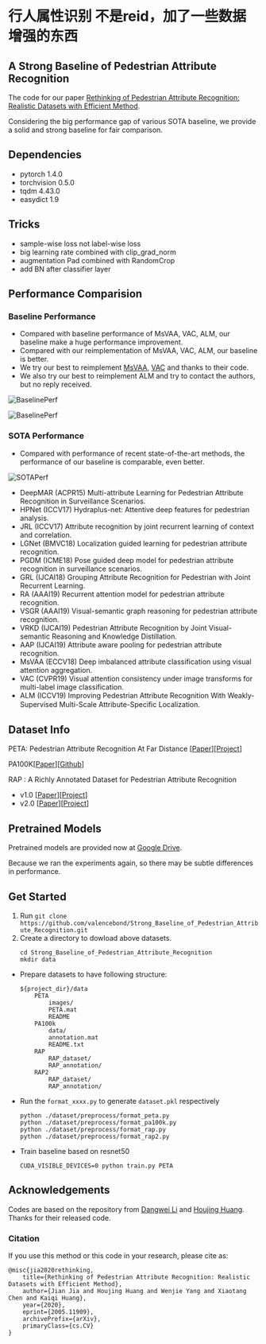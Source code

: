 # 行人属性识别 不是reid，加了一些数据增强的东西

## A Strong Baseline of Pedestrian Attribute Recognition

The code for our paper [Rethinking of Pedestrian Attribute Recognition: Realistic Datasets with Efficient Method](https://arxiv.org/abs/2005.11909).


Considering the big performance gap of various SOTA baseline, we provide a solid and strong baseline for fair comparison.



## Dependencies

- pytorch 1.4.0
- torchvision 0.5.0
- tqdm 4.43.0
- easydict 1.9


## Tricks
- sample-wise loss not label-wise loss
- big learning rate combined with clip_grad_norm
- augmentation Pad combined with RandomCrop
- add BN after classifier layer


## Performance Comparision

### Baseline Performance

- Compared with baseline performance of MsVAA, VAC, ALM, our baseline make a huge performance improvement.
- Compared with our reimplementation of MsVAA, VAC, ALM, our baseline is better.
- We try our best to reimplement [MsVAA](https://github.com/cvcode18/imbalanced_learning), [VAC](https://github.com/hguosc/visual_attention_consistency) and thanks to their code.
- We also try our best to reimplement ALM and try to contact the authors, but no reply received.

![BaselinePerf](https://github.com/valencebond/Strong_Baseline_of_Pedestrian_Attribute_Recognition/blob/master/imgs/baseline.png)


![BaselinePerf](https://github.com/valencebond/Strong_Baseline_of_Pedestrian_Attribute_Recognition/blob/master/imgs/baseline_rap2.png)


### SOTA Performance

- Compared with performance of recent state-of-the-art methods, the performance of our baseline is comparable, even better.

![SOTAPerf](https://github.com/valencebond/Strong_Baseline_of_Pedestrian_Attribute_Recognition/blob/master/imgs/SOTA.png)


- DeepMAR (ACPR15) Multi-attribute Learning for Pedestrian Attribute Recognition in Surveillance Scenarios.
- HPNet (ICCV17) Hydraplus-net: Attentive deep features for pedestrian analysis.
- JRL (ICCV17) Attribute recognition by joint recurrent learning of context and correlation.
- LGNet (BMVC18) Localization guided learning for pedestrian attribute recognition.
- PGDM (ICME18) Pose guided deep model for pedestrian attribute recognition in surveillance scenarios.
- GRL (IJCAI18) Grouping Attribute Recognition for Pedestrian with Joint Recurrent Learning.
- RA (AAAI19) Recurrent attention model for pedestrian attribute recognition.
- VSGR (AAAI19) Visual-semantic graph reasoning for pedestrian attribute recognition.
- VRKD (IJCAI19) Pedestrian Attribute Recognition by Joint Visual-semantic Reasoning and Knowledge Distillation.
- AAP (IJCAI19) Attribute aware pooling for pedestrian attribute recognition.
- MsVAA (ECCV18) Deep imbalanced attribute classification using visual attention aggregation.
- VAC (CVPR19) Visual attention consistency under image transforms for multi-label image classification.
- ALM (ICCV19) Improving Pedestrian Attribute Recognition With Weakly-Supervised Multi-Scale Attribute-Speciﬁc Localization.


## Dataset Info
PETA: Pedestrian Attribute Recognition At Far Distance [[Paper](http://mmlab.ie.cuhk.edu.hk/projects/PETA_files/Pedestrian%20Attribute%20Recognition%20At%20Far%20Distance.pdf)][[Project](http://mmlab.ie.cuhk.edu.hk/projects/PETA.html)]

PA100K[[Paper](http://openaccess.thecvf.com/content_ICCV_2017/papers/Liu_HydraPlus-Net_Attentive_Deep_ICCV_2017_paper.pdf)][[Github](https://github.com/xh-liu/HydraPlus-Net)]

RAP : A Richly Annotated Dataset for Pedestrian Attribute Recognition 
- v1.0 [[Paper](https://arxiv.org/pdf/1603.07054v3.pdf)][[Project](http://www.rapdataset.com/)]
- v2.0 [[Paper](https://ieeexplore.ieee.org/abstract/document/8510891)][[Project](http://www.rapdataset.com/)]


## Pretrained Models

Pretrained models are provided now at [Google Drive](https://drive.google.com/drive/folders/1t2SG7-jAalF8gx3uvApA6hUzVh_lR-y0?usp=sharing).

Because we ran the experiments again, so there may be subtle differences in performance.

## Get Started
1. Run `git clone https://github.com/valencebond/Strong_Baseline_of_Pedestrian_Attribute_Recognition.git`
2. Create a directory to dowload above datasets. 
    ```
    cd Strong_Baseline_of_Pedestrian_Attribute_Recognition
    mkdir data

    ```
- Prepare datasets to have following structure:
    ```
    ${project_dir}/data
        PETA
            images/
            PETA.mat
            README
        PA100k
            data/
            annotation.mat
            README.txt
        RAP
            RAP_dataset/
            RAP_annotation/
        RAP2
            RAP_dataset/
            RAP_annotation/
    ```
- Run the `format_xxxx.py` to generate `dataset.pkl` respectively
    ```
    python ./dataset/preprocess/format_peta.py
    python ./dataset/preprocess/format_pa100k.py
    python ./dataset/preprocess/format_rap.py
    python ./dataset/preprocess/format_rap2.py
    ``` 
- Train baseline based on resnet50
    ```
    CUDA_VISIBLE_DEVICES=0 python train.py PETA
    ``` 
 
## Acknowledgements

Codes are based on the repository from [Dangwei Li](https://github.com/dangweili/pedestrian-attribute-recognition-pytorch) 
and [Houjing Huang](https://github.com/dangweili/pedestrian-attribute-recognition-pytorch). Thanks for their released code.


### Citation

If you use this method or this code in your research, please cite as:

    @misc{jia2020rethinking,
        title={Rethinking of Pedestrian Attribute Recognition: Realistic Datasets with Efficient Method},
        author={Jian Jia and Houjing Huang and Wenjie Yang and Xiaotang Chen and Kaiqi Huang},
        year={2020},
        eprint={2005.11909},
        archivePrefix={arXiv},
        primaryClass={cs.CV}
    }


